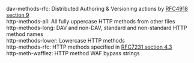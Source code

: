 dav-methods-rfc: Distributed Authoring & Versioning actions by [RFC4918 section 9](https://tools.ietf.org/html/rfc4918#section-9)  
http-methods-all: All fully uppercase HTTP methods from other files  
http-methods-long: DAV and non-DAV, standard and non-standard HTTP method names  
http-methods-lower: Lowercase HTTP methods  
http-methods-rfc: HTTP methods specified in [RFC7231 section 4.3](https://tools.ietf.org/html/rfc7231#section-4.3)  
http-meth-wafflez: HTTP method WAF bypass strings  

